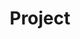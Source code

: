 ---
layout: project
title: Project
excerpt: ATE
permalink: /projects/ATE
name: Aliança para a Transição Energética
type: PRR
img:
status: Active
website: https://www.inesctec.pt/pt/projetos/ate#
duration:
  start:
  end:
description:
partners:
external_collaborations:
financing:
classes: wide
sitemap: false
author_profile: false
header:
  overlay_color: "#000"
  overlay_filter: "0.5"
---